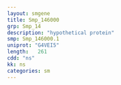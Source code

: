 ```yaml
---
layout: smgene
title: Smp_146000
grp: Smp_14
description: "hypothetical protein"
smp: Smp_146000.1
uniprot: "G4VEI5"
length:   261
cdd: "ns"
kk: ns
categories: sm
---
```

